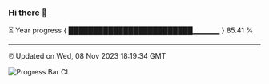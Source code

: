 ### Hi there 👋

⏳ Year progress { █████████████████████████▁▁▁▁▁ } 85.41 %

---

⏰ Updated on Wed, 08 Nov 2023 18:19:34 GMT

![Progress Bar CI](https://github.com/liununu/liununu/workflows/Progress%20Bar%20CI/badge.svg)
